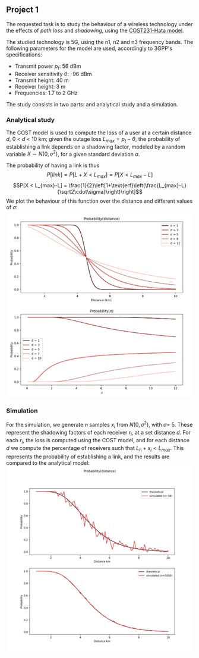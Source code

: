 ## Project 1

The requested task is to study the behaviour of a wireless technology under the effects of *path loss* and *shadowing*, using the [COST231-Hata model](https://en.wikipedia.org/wiki/COST_Hata_model).

The studied technology is 5G, using the n1, n2 and n3 frequency bands.
The following parameters for the model are used, accordingly to 3GPP's specifications:
- Transmit power $p_t$: 56 dBm
- Receiver sensitivity $\theta$: -96 dBm
- Transmit height: 40 m
- Receiver height: 3 m
- Frequencies: 1.7 to 2 GHz

The study consists in two parts: and analytical study and a simulation.

### Analytical study

The COST model is used to compute the loss of a user at a certain distance $d$, 0 < $d$ < 10 km; given the outage loss $L_{max} = p_t - \theta$, the probability of establishing a link depends on a shadowing factor, modeled by a random variable $X \sim N(0,\sigma^2)$, for a given standard deviation $\sigma$.

The probability of having a link is thus
$$P[link] = P[L+X < L_{max}] = P[X < L_{max}-L]$$
$$P[X < L_{max}-L] = \frac{1}{2}\left[1+\text{erf}\left(\frac{L_{max}-L}{\sqrt2\cdot\sigma}\right)\right]$$
We plot the behaviour of this function over the distance and different values of $\sigma$:
![prob_distance_and_sigma.png](figures%2Fprob_distance_and_sigma.png)
### Simulation

For the simulation, we generate $n$ samples $x_i$ from $N(0,\sigma^2)$, with $\sigma=$ 5. These represent the shadowing factors of each receiver $r_i$, at a set distance $d$. For each $r_i$, the loss is computed using the COST model, and for each distance $d$ we compute the percentage of receivers such that $L_{r_i}+x_{i} < L_{max}$. This represents the probability of establishing a link, and the results are compared to the analytical model:
![sim_compare.png](figures%2Fsim_compare.png)
